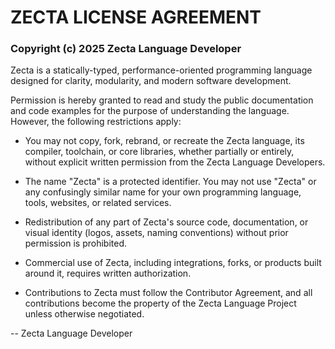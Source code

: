 # ZECTA LICENSE AGREEMENT

### Copyright (c) 2025 Zecta Language Developer

Zecta is a statically-typed, performance-oriented programming language designed for clarity, modularity, and modern software development.

Permission is hereby granted to read and study the public documentation and code examples for the purpose of understanding the language. However, the following restrictions apply:

- You may not copy, fork, rebrand, or recreate the Zecta language, its compiler, toolchain, or core libraries, whether partially or entirely, without explicit written permission from the Zecta Language Developers.

- The name "Zecta" is a protected identifier. You may not use "Zecta" or any confusingly similar name for your own programming language, tools, websites, or related services.

- Redistribution of any part of Zecta's source code, documentation, or visual identity (logos, assets, naming conventions) without prior permission is prohibited.

- Commercial use of Zecta, including integrations, forks, or products built around it, requires written authorization.

- Contributions to Zecta must follow the Contributor Agreement, and all contributions become the property of the Zecta Language Project unless otherwise negotiated.

-- Zecta Language Developer
